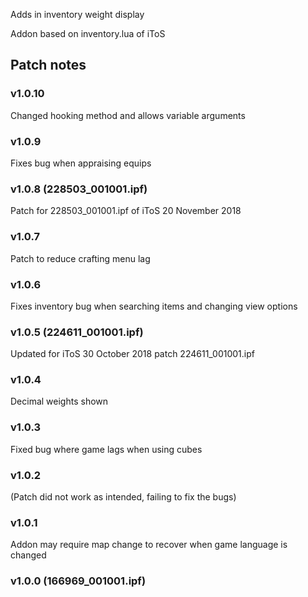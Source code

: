 Adds in inventory weight display

Addon based on inventory.lua of iToS


Patch notes
---
### v1.0.10
Changed hooking method and allows variable arguments

### v1.0.9
Fixes bug when appraising equips

### v1.0.8 (228503_001001.ipf)
Patch for 228503_001001.ipf of iToS 20 November 2018

### v1.0.7
Patch to reduce crafting menu lag

### v1.0.6
Fixes inventory bug when searching items and changing view options

### v1.0.5 (224611_001001.ipf)
Updated for iToS 30 October 2018 patch 224611_001001.ipf

### v1.0.4
Decimal weights shown

### v1.0.3
Fixed bug where game lags when using cubes

### v1.0.2
(Patch did not work as intended, failing to fix the bugs)

### v1.0.1
Addon may require map change to recover when game language is changed

### v1.0.0 (166969_001001.ipf)